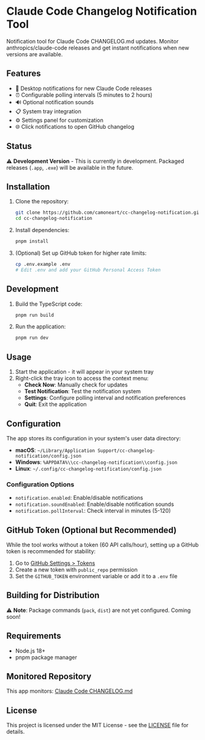 # Claude Code Changelog Notification Tool

Notification tool for Claude Code CHANGELOG.md updates. Monitor anthropics/claude-code releases and get instant notifications when new versions are available.

## Features

- 🔔 Desktop notifications for new Claude Code releases
- ⏰ Configurable polling intervals (5 minutes to 2 hours)
- 🔊 Optional notification sounds
- 📋 System tray integration
- ⚙️ Settings panel for customization
- 🌐 Click notifications to open GitHub changelog

## Status

⚠️ **Development Version** - This is currently in development. Packaged releases (`.app`, `.exe`) will be available in the future.

## Installation

1. Clone the repository:
   ```bash
   git clone https://github.com/camoneart/cc-changelog-notification.git
   cd cc-changelog-notification
   ```

2. Install dependencies:
   ```bash
   pnpm install
   ```

3. (Optional) Set up GitHub token for higher rate limits:
   ```bash
   cp .env.example .env
   # Edit .env and add your GitHub Personal Access Token
   ```

## Development

1. Build the TypeScript code:
   ```bash
   pnpm run build
   ```

2. Run the application:
   ```bash
   pnpm run dev
   ```

## Usage

1. Start the application - it will appear in your system tray
2. Right-click the tray icon to access the context menu:
   - **Check Now**: Manually check for updates
   - **Test Notification**: Test the notification system
   - **Settings**: Configure polling interval and notification preferences
   - **Quit**: Exit the application

## Configuration

The app stores its configuration in your system's user data directory:
- **macOS**: `~/Library/Application Support/cc-changelog-notification/config.json`
- **Windows**: `%APPDATA%\\cc-changelog-notification\\config.json`
- **Linux**: `~/.config/cc-changelog-notification/config.json`

### Configuration Options

- `notification.enabled`: Enable/disable notifications
- `notification.soundEnabled`: Enable/disable notification sounds
- `notification.pollInterval`: Check interval in minutes (5-120)

## GitHub Token (Optional but Recommended)

While the tool works without a token (60 API calls/hour), setting up a GitHub token is recommended for stability:

1. Go to [GitHub Settings > Tokens](https://github.com/settings/tokens)
2. Create a new token with `public_repo` permission
3. Set the `GITHUB_TOKEN` environment variable or add it to a `.env` file

## Building for Distribution

⚠️ **Note**: Package commands (`pack`, `dist`) are not yet configured. Coming soon!

## Requirements

- Node.js 18+
- pnpm package manager

## Monitored Repository

This app monitors: [Claude Code CHANGELOG.md](https://github.com/anthropics/claude-code/blob/main/CHANGELOG.md)

## License

This project is licensed under the MIT License - see the [LICENSE](LICENSE) file for details.
